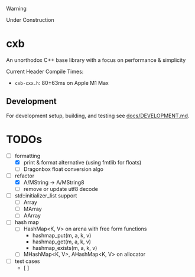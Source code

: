 > [!WARNING]
> Under Construction

# cxb

An unorthodox C++ base library with a focus on performance & simplicity

Current Header Compile Times:
* `cxb-cxx.h`: 80±63ms on Apple M1 Max

## Development

For development setup, building, and testing see [docs/DEVELOPMENT.md](docs/DEVELOPMENT.md).

# TODOs
- [ ] formatting
    - [x] print & format alternative (using fmtlib for floats)
    - [ ] Dragonbox float conversion algo
- [ ] refactor
    - [x] A/MString -> A/MString8
    - [ ] remove or update utf8 decode
- [ ] std::initializer_list support
    - [ ] Array
    - [ ] MArray
    - [ ] AArray
- [ ] hash map
    - [ ] HashMap<K, V> on arena with free form functions
        - hashmap_put(m, a, k, v)
        - hashmap_get(m, a, k, v)
        - hashmap_exists(m, a, k, v)
    - [ ] MHashMap<K, V>, AHashMap<K, V> on allocator
- [ ] test cases
    - [ ] 
